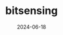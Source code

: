 ---  
layout: startup_page  
title: "bitsensing"  
id: "bitsensing.com"  
permalink: "/bitsensingbitsensing.com06182024/"  
website: "https://www.bitsensing.com/"  
funding_round: "Series B"  
funding_amount: "$25M"  
investors: "Korea Development Bank, HL Mando Corporation, Industrial Bank of Korea, Aju Capital"  
about: "Bitsensing develops high-resolution 4D imaging radar technology for autonomous vehicles, smart cities, and digital healthcare. Their radar offers improved range and accuracy compared to conventional systems, overcoming limitations in challenging environmental conditions. The company also integrates edge AI computing into its intelligent transportation system (TIMOS) for enhanced traffic monitoring and analysis."  
markets: "Automotive, Smart Cities, Healthtech"  
hq: "Seongnam, Gyeonggi-do, South Korea"  
founded_year: "2018"  
linkedin: "https://www.linkedin.com/company/bitsensing/"  
twitter: ""  
instagram: ""  
facebook: "https://www.facebook.com/bitsensing"  
crunchbase: "https://www.crunchbase.com/organization/bitsensing"  
pitchbook: "https://pitchbook.com/profiles/company/435740-86"  

date_display: "18-Jun-2024"  
date: "2024-06-18"

# SEO Optimization  
meta_title: "bitsensing - Series B Funding ($25M)"  
meta_description: "bitsensing, Bitsensing develops high-resolution 4D imaging radar technology for autonomous vehicles, smart cities, and digital healthcare. Their radar offers impr..."  
meta_keywords: "bitsensing, Automotive, Smart Cities, Healthtech, Series B funding"  
canonical_url: "https://startup.projectstartups.com/bitsensingbitsensing.com06182024/"  
---